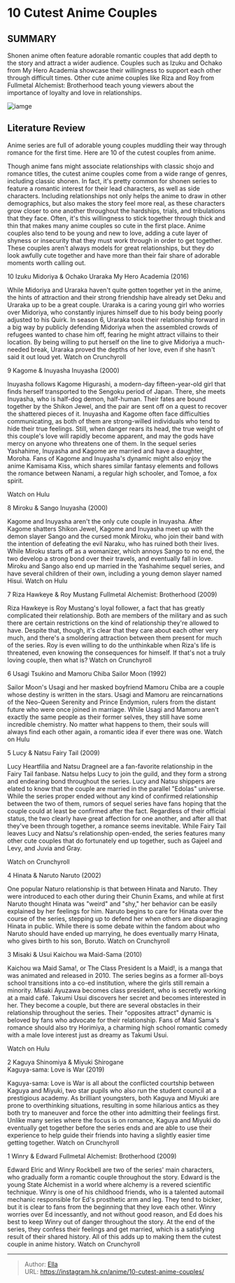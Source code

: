 # 10 Cutest Anime Couples


## SUMMARY 


 Shonen anime often feature adorable romantic couples that add depth to the story and attract a wider audience. 
 Couples such as Izuku and Ochako from 
My Hero Academia
 showcase their willingness to support each other through difficult times. 
 Other cute anime couples like Riza and Roy from 
Fullmetal Alchemist: Brotherhood
 teach young viewers about the importance of loyalty and love in relationships. 

![iamge](https://static1.srcdn.com/wordpress/wp-content/uploads/2023/08/cute-anime-couples.jpg)

## Literature Review

Anime series are full of adorable young couples muddling their way through romance for the first time. Here are 10 of the cutest couples from anime.




Though anime fans might associate relationships with classic shojo and romance titles, the cutest anime couples come from a wide range of genres, including classic shonen. In fact, it&#39;s pretty common for shonen series to feature a romantic interest for their lead characters, as well as side characters. Including relationships not only helps the anime to draw in other demographics, but also makes the story feel more real, as these characters grow closer to one another throughout the hardships, trials, and tribulations that they face.
Often, it&#39;s this willingness to stick together through thick and thin that makes many anime couples so cute in the first place. Anime couples also tend to be young and new to love, adding a cute layer of shyness or insecurity that they must work through in order to get together. These couples aren&#39;t always models for great relationships, but they do look awfully cute together and have more than their fair share of adorable moments worth calling out.









 








 10  Izuku Midoriya &amp; Ochako Uraraka 
My Hero Academia (2016) 


 







While Midoriya and Uraraka haven&#39;t quite gotten together yet in the anime, the hints of attraction and their strong friendship have already set Deku and Uraraka up to be a great couple. Uraraka is a caring young girl who worries over Midoriya, who constantly injures himself due to his body being poorly adjusted to his Quirk. In season 6, Uraraka took their relationship forward in a big way by publicly defending Midoriya when the assembled crowds of refugees wanted to chase him off, fearing he might attract villains to their location. By being willing to put herself on the line to give Midoriya a much-needed break, Uraraka proved the depths of her love, even if she hasn&#39;t said it out loud yet.
Watch on Crunchyroll





 9  Kagome &amp; Inuyasha 
Inuyasha (2000)


 







Inuyasha follows Kagome Higurashi, a modern-day fifteen-year-old girl that finds herself transported to the Sengoku period of Japan. There, she meets Inuyasha, who is half-dog demon, half-human. Their fates are bound together by the Shikon Jewel, and the pair are sent off on a quest to recover the shattered pieces of it. Inuyasha and Kagome often face difficulties communicating, as both of them are strong-willed individuals who tend to hide their true feelings. Still, when danger rears its head, the true weight of this couple&#39;s love will rapidly become apparent, and may the gods have mercy on anyone who threatens one of them. In the sequel series Yashahime, Inuyasha and Kagome are married and have a daughter, Moroha.
Fans of Kagome and Inuyasha&#39;s dynamic might also enjoy the anime Kamisama Kiss, which shares similar fantasy elements and follows the romance between Nanami, a regular high schooler, and Tomoe, a fox spirit. 

Watch on Hulu





 8  Miroku &amp; Sango 
Inuyasha (2000)
        

Kagome and Inuyasha aren&#39;t the only cute couple in Inuyasha. After Kagome shatters Shikon Jewel, Kagome and Inuyasha meet up with the demon slayer Sango and the cursed monk Miroku, who join their band with the intention of defeating the evil Naraku, who has ruined both their lives. While Miroku starts off as a womanizer, which annoys Sango to no end, the two develop a strong bond over their travels, and eventually fall in love. Miroku and Sango also end up married in the Yashahime sequel series, and have several children of their own, including a young demon slayer named Hisui.
Watch on Hulu





 7  Riza Hawkeye &amp; Roy Mustang 
Fullmetal Alchemist: Brotherhood (2009)
        

Riza Hawkeye is Roy Mustang&#39;s loyal follower, a fact that has greatly complicated their relationship. Both are members of the military and as such there are certain restrictions on the kind of relationship they&#39;re allowed to have. Despite that, though, it&#39;s clear that they care about each other very much, and there&#39;s a smoldering attraction between them present for much of the series. Roy is even willing to do the unthinkable when Riza&#39;s life is threatened, even knowing the consequences for himself. If that&#39;s not a truly loving couple, then what is?
Watch on Crunchyroll





 6  Usagi Tsukino and Mamoru Chiba 
Sailor Moon (1992)
        

Sailor Moon&#39;s Usagi and her masked boyfriend Mamoru Chiba are a couple whose destiny is written in the stars. Usagi and Mamoru are reincarnations of the Neo-Queen Serenity and Prince Endymion, rulers from the distant future who were once joined in marriage. While Usagi and Mamoru aren&#39;t exactly the same people as their former selves, they still have some incredible chemistry. No matter what happens to them, their souls will always find each other again, a romantic idea if ever there was one.
Watch on Hulu





 5  Lucy &amp; Natsu 
Fairy Tail (2009)
        

Lucy Heartfilia and Natsu Dragneel are a fan-favorite relationship in the Fairy Tail fanbase. Natsu helps Lucy to join the guild, and they form a strong and endearing bond throughout the series. Lucy and Natsu shippers are elated to know that the couple are married in the parallel &#34;Edolas&#34; universe. While the series proper ended without any kind of confirmed relationship between the two of them, rumors of sequel series have fans hoping that the couple could at least be confirmed after the fact. Regardless of their official status, the two clearly have great affection for one another, and after all that they&#39;ve been through together, a romance seems inevitable.
While Fairy Tail leaves Lucy and Natsu&#39;s relationship open-ended, the series features many other cute couples that do fortunately end up together, such as Gajeel and Levy, and Juvia and Gray. 

 Watch on Crunchyroll





 4  Hinata &amp; Naruto 
Naruto (2002)
        

One popular Naturo relationship is that between Hinata and Naruto. They were introduced to each other during their Chunin Exams, and while at first Naruto thought Hinata was &#34;weird&#34; and &#34;shy,&#34; her behavior can be easily explained by her feelings for him. Naruto begins to care for Hinata over the course of the series, stepping up to defend her when others are disparaging Hinata in public. While there is some debate within the fandom about who Naruto should have ended up marrying, he does eventually marry Hinata, who gives birth to his son, Boruto.
Watch on Crunchyroll





 3  Misaki &amp; Usui 
Kaichou wa Maid-Sama (2010)


 







Kaichou wa Maid Sama!, or The Class President Is a Maid!, is a manga that was animated and released in 2010. The series begins as a former all-boys school transitions into a co-ed institution, where the girls still remain a minority. Misaki Ayuzawa becomes class president, who is secretly working at a maid café. Takumi Usui discovers her secret and becomes interested in her. They become a couple, but there are several obstacles in their relationship throughout the series. Their &#34;opposites attract&#34; dynamic is beloved by fans who advocate for their relationship.
Fans of Maid Sama&#39;s romance should also try Horimiya, a charming high school romantic comedy with a male love interest just as dreamy as Takumi Usui. 

Watch on Hulu





 2  Kaguya Shinomiya &amp; Miyuki Shirogane  
Kaguya-sama: Love is War (2019)
        

Kaguya-sama: Love is War is all about the conflicted courtship between Kaguya and Miyuki, two star pupils who also run the student council at a prestigious academy. As brilliant youngsters, both Kaguya and Miyuki are prone to overthinking situations, resulting in some hilarious antics as they both try to maneuver and force the other into admitting their feelings first. Unlike many series where the focus is on romance, Kaguya and Miyuki do eventually get together before the series ends and are able to use their experience to help guide their friends into having a slightly easier time getting together.
Watch on Crunchyroll





 1  Winry &amp; Edward 
Fullmetal Alchemist: Brotherhood (2009)
        

Edward Elric and Winry Rockbell are two of the series&#39; main characters, who gradually form a romantic couple throughout the story. Edward is the young State Alchemist in a world where alchemy is a revered scientific technique. Winry is one of his childhood friends, who is a talented automail mechanic responsible for Ed&#39;s prosthetic arm and leg. They tend to bicker, but it is clear to fans from the beginning that they love each other. Winry worries over Ed incessantly, and not without good reason, and Ed does his best to keep Winry out of danger throughout the story. At the end of the series, they confess their feelings and get married, which is a satisfying result of their shared history. All of this adds up to making them the cutest couple in anime history.
Watch on Crunchyroll

---

> Author: [Ella](https://instagram.hk.cn/)  
> URL: https://instagram.hk.cn/anime/10-cutest-anime-couples/  

